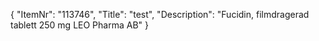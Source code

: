 {
  "ItemNr": "113746",
  "Title": "test",
  "Description": "Fucidin, filmdragerad tablett 250 mg LEO Pharma AB"
}